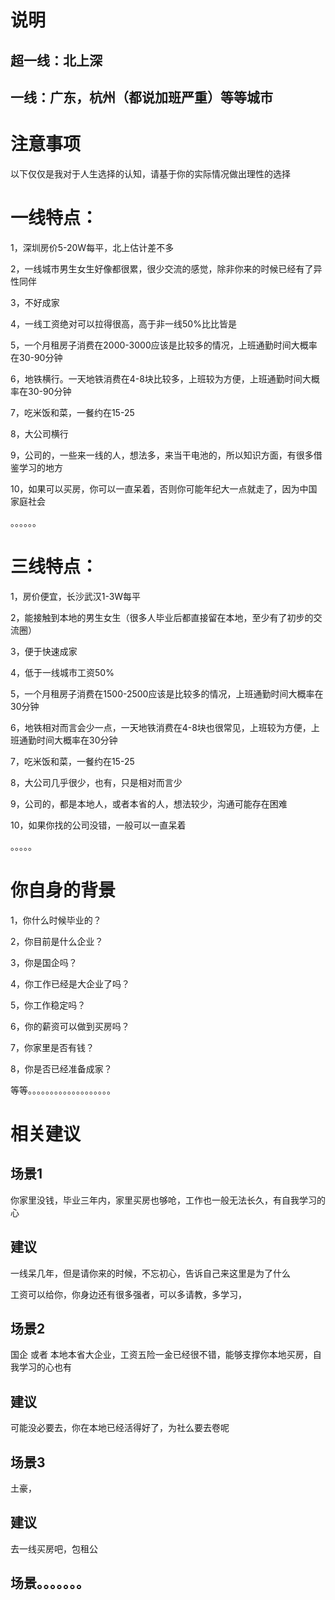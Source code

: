 # 说明

## 超一线：北上深

## 一线：广东，杭州（都说加班严重）等等城市

# 注意事项

以下仅仅是我对于人生选择的认知，请基于你的实际情况做出理性的选择

# 一线特点：

1，深圳房价5-20W每平，北上估计差不多

2，一线城市男生女生好像都很累，很少交流的感觉，除非你来的时候已经有了异性同伴

3，不好成家

4，一线工资绝对可以拉得很高，高于非一线50%比比皆是

5，一个月租房子消费在2000-3000应该是比较多的情况，上班通勤时间大概率在30-90分钟

6，地铁横行。一天地铁消费在4-8块比较多，上班较为方便，上班通勤时间大概率在30-90分钟

7，吃米饭和菜，一餐约在15-25

8，大公司横行

9，公司的，一些来一线的人，想法多，来当干电池的，所以知识方面，有很多借鉴学习的地方

10，如果可以买房，你可以一直呆着，否则你可能年纪大一点就走了，因为中国家庭社会

。。。。。。

# 三线特点：

1，房价便宜，长沙武汉1-3W每平

2，能接触到本地的男生女生（很多人毕业后都直接留在本地，至少有了初步的交流圈）

3，便于快速成家

4，低于一线城市工资50%

5，一个月租房子消费在1500-2500应该是比较多的情况，上班通勤时间大概率在30分钟

6，地铁相对而言会少一点，一天地铁消费在4-8块也很常见，上班较为方便，上班通勤时间大概率在30分钟

7，吃米饭和菜，一餐约在15-25

8，大公司几乎很少，也有，只是相对而言少

9，公司的，都是本地人，或者本省的人，想法较少，沟通可能存在困难

10，如果你找的公司没错，一般可以一直呆着

。。。。。

# 你自身的背景

1，你什么时候毕业的？

2，你目前是什么企业？

3，你是国企吗？

4，你工作已经是大企业了吗？

5，你工作稳定吗？

6，你的薪资可以做到买房吗？

7，你家里是否有钱？

8，你是否已经准备成家？

等等。。。。。。。。。。。。。。。。。。。

# 相关建议

## 场景1

你家里没钱，毕业三年内，家里买房也够呛，工作也一般无法长久，有自我学习的心

## 建议

一线呆几年，但是请你来的时候，不忘初心，告诉自己来这里是为了什么

工资可以给你，你身边还有很多强者，可以多请教，多学习，

## 场景2

国企 或者 本地本省大企业，工资五险一金已经很不错，能够支撑你本地买房，自我学习的心也有

## 建议

可能没必要去，你在本地已经活得好了，为社么要去卷呢

## 场景3

土豪，

## 建议

去一线买房吧，包租公



## 场景。。。。。。。